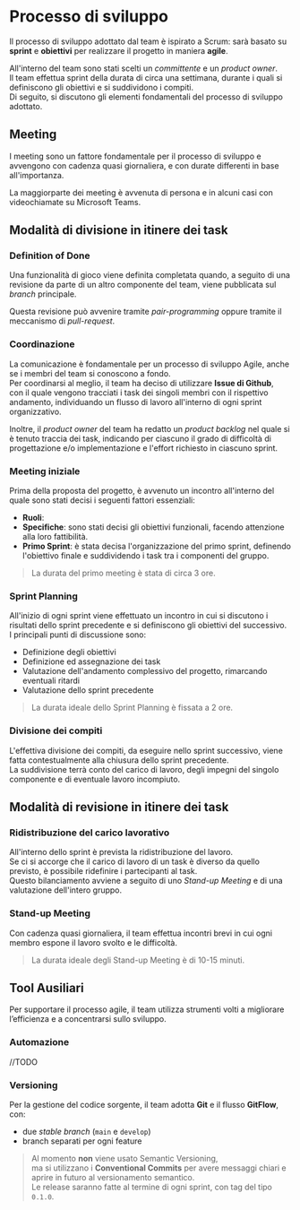 # Processo di sviluppo
Il processo di sviluppo adottato dal team è ispirato a Scrum: sarà basato su **sprint** e **obiettivi**
per realizzare il progetto in maniera **agile**.  

All'interno del team sono stati scelti un *committente* e un *product owner*.  
Il team effettua sprint della durata di circa una settimana, durante i quali si definiscono gli obiettivi e si suddividono i compiti.  
Di seguito, si discutono gli elementi fondamentali del processo di sviluppo adottato.

## Meeting
I meeting sono un fattore fondamentale per il processo di sviluppo e avvengono con cadenza quasi giornaliera,
e con durate differenti in base all'importanza. 

La maggiorparte dei meeting è avvenuta di persona e in alcuni casi con videochiamate su Microsoft Teams.

## Modalità di divisione in itinere dei task

### Definition of Done
Una funzionalità di gioco viene definita completata quando, a seguito di una revisione da parte
di un altro componente del team, viene pubblicata sul *branch* principale.  

Questa revisione può avvenire tramite *pair-programming* oppure tramite il meccanismo di *pull-request*.

### Coordinazione
La comunicazione è fondamentale per un processo di sviluppo Agile, anche se i membri del team si conoscono a fondo.  
Per coordinarsi al meglio, il team ha deciso di utilizzare **Issue di Github**,  
con il quale vengono tracciati i task dei singoli membri con il rispettivo andamento,
individuando un flusso di lavoro all'interno di ogni sprint organizzativo.  

Inoltre, il *product owner* del team ha redatto un *product backlog* nel
quale si è tenuto traccia dei task, indicando
per ciascuno il grado di difficoltà di progettazione e/o implementazione e l'effort richiesto in ciascuno sprint.

### Meeting iniziale
Prima della proposta del progetto, è avvenuto un incontro all'interno del quale sono stati decisi i seguenti fattori essenziali:

- **Ruoli**:
- **Specifiche**: sono stati decisi gli obiettivi funzionali, facendo attenzione alla loro fattibilità.
- **Primo Sprint**: è stata decisa l'organizzazione del primo sprint, definendo l'obiettivo finale e suddividendo i task tra i componenti del gruppo.

> La durata del primo meeting è stata di circa 3 ore.

### Sprint Planning
All'inizio di ogni sprint viene effettuato un incontro in cui si discutono i
risultati dello sprint precedente e si definiscono gli obiettivi del successivo.  
I principali punti di discussione sono:

- Definizione degli obiettivi
- Definizione ed assegnazione dei task
- Valutazione dell'andamento complessivo del progetto, rimarcando eventuali ritardi
- Valutazione dello sprint precedente

> La durata ideale dello Sprint Planning è fissata a 2 ore.

### Divisione dei compiti
L'effettiva divisione dei compiti, da eseguire nello sprint successivo, viene fatta
contestualmente alla chiusura dello sprint precedente.  
La suddivisione terrà conto del carico di lavoro, degli impegni del singolo componente e di eventuale lavoro incompiuto.

## Modalità di revisione in itinere dei task

### Ridistribuzione del carico lavorativo
All'interno dello sprint è prevista la ridistribuzione del lavoro.  
Se ci si accorge che il carico di lavoro di un task è diverso da quello previsto, è possibile ridefinire i partecipanti al task.  
Questo bilanciamento avviene a seguito di uno *Stand-up Meeting* e di una valutazione dell'intero gruppo.

### Stand-up Meeting
Con cadenza quasi giornaliera, il team effettua incontri brevi in cui ogni membro espone il lavoro svolto e le difficoltà.
> La durata ideale degli Stand-up Meeting è di 10-15 minuti.

## Tool Ausiliari
Per supportare il processo agile, il team utilizza strumenti volti a migliorare
l’efficienza e a concentrarsi sullo sviluppo.

### Automazione

//TODO

### Versioning
Per la gestione del codice sorgente, il team adotta **Git** e il flusso **GitFlow**, con:

- due *stable branch* (`main` e `develop`)
- branch separati per ogni feature

> Al momento **non** viene usato Semantic Versioning,  
> ma si utilizzano i **Conventional Commits** per avere messaggi chiari e aprire in futuro al versionamento semantico.  
> Le release saranno fatte al termine di ogni sprint, con tag del tipo `0.1.0`.

